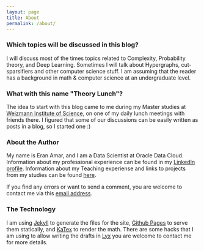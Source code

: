 ```yaml
---
layout: page
title: About
permalink: /about/
---
```


### Which topics will be discussed in this blog?

I will discuss most of the times topics related to Complexity, Probability theory, and Deep Learning. Sometimes I will talk about Hypergraphs, cut-sparsifiers and other computer science stuff. I am assuming that the reader has a background in math & computer science at an undergraduate level.


### What with this name "Theory Lunch"?

The idea to start with this blog came to me during my Master studies at [Weizmann Institute of Science](https://www.weizmann.ac.il/feinberg/academics/msc-program-outline), on one of my daily lunch meetings with friends there.
 I figured that some of our discussions can be easily written as posts in a blog, so I started one :)


### About the Author

My name is Eran Amar, and I am a Data Scientist at Oracle Data Cloud.
Information about my professional experience can be found in my [LinkedIn profile](https://www.linkedin.com/in/eranamar/). Information about my Teaching experiense and links to projects from my studies can be found [here](https://eranamar.herokuapp.com/).

If you find any errors or want to send a comment, you are welcome to contact me via this [email address](mailto:eran.amar@gmail.com).

### The Technology

I am using [Jekyll](https://jekyllrb.com/) to generate the files for the site, [Github Pages](https://pages.github.com/) to serve them statically, and [KaTex](https://khan.github.io/KaTeX/) to render the math. There are some hacks that I am using to allow writing the drafts in [Lyx](https://www.lyx.org/AdditionalSoftware) you are welcome to contact me for more details.  
